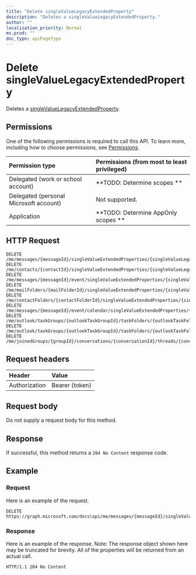 ```yaml
---
title: "Delete singleValueLegacyExtendedProperty"
description: "Deletes a singleValueLegacyExtendedProperty."
author: ""
localization_priority: Normal
ms.prod: ""
doc_type: apiPageType
---
```


# Delete singleValueLegacyExtendedProperty

Deletes a [singleValueLegacyExtendedProperty](../resources/singlevaluelegacyextendedproperty.md).

## Permissions
One of the following permissions is required to call this API. To learn more, including how to choose permissions, see [Permissions](/concepts/permissions-reference.md).

|Permission type|Permissions (from most to least privileged)|
|:---|:---|
|Delegated (work or school account)|**TODO: Determine scopes **|
|Delegated (personal Microsoft account)|Not supported.|
|Application|**TODO: Determine AppOnly scopes **|

## HTTP Request
<!-- {
  "blockType": "ignored"
}
-->
``` http
DELETE /me/messages/{messageId}/singleValueExtendedProperties/{singleValueLegacyExtendedPropertyId}
DELETE /me/contacts/{contactId}/singleValueExtendedProperties/{singleValueLegacyExtendedPropertyId}
DELETE /me/messages/{messageId}/event/singleValueExtendedProperties/{singleValueLegacyExtendedPropertyId}
DELETE /me/mailFolders/{mailFolderId}/singleValueExtendedProperties/{singleValueLegacyExtendedPropertyId}
DELETE /me/contactFolders/{contactFolderId}/singleValueExtendedProperties/{singleValueLegacyExtendedPropertyId}
DELETE /me/messages/{messageId}/event/calendar/singleValueExtendedProperties/{singleValueLegacyExtendedPropertyId}
DELETE /me/outlook/taskGroups/{outlookTaskGroupId}/taskFolders/{outlookTaskFolderId}/singleValueExtendedProperties/{singleValueLegacyExtendedPropertyId}
DELETE /me/outlook/taskGroups/{outlookTaskGroupId}/taskFolders/{outlookTaskFolderId}/tasks/{outlookTaskId}/singleValueExtendedProperties/{singleValueLegacyExtendedPropertyId}
DELETE /me/joinedGroups/{groupId}/conversations/{conversationId}/threads/{conversationThreadId}/posts/{postId}/singleValueExtendedProperties/{singleValueLegacyExtendedPropertyId}
```

## Request headers
|Header|Value|
|:---|:---|
|Authorization|Bearer {token}|

## Request body
Do not supply a request body for this method.

## Response
If successful, this method returns a `204 No Content` response code.

## Example

### Request
Here is an example of the request.
<!-- {
  "blockType": "request",
  "name": "delete_singlevaluelegacyextendedproperty"
}
-->
``` http
DELETE https://graph.microsoft.com/docs\api/me/messages/{messageId}/singleValueExtendedProperties/{singleValueLegacyExtendedPropertyId}
```

### Response
Here is an example of the response. Note: The response object shown here may be truncated for brevity. All of the properties will be returned from an actual call.
<!-- {
  "blockType": "response",
  "truncated": true
}
-->
``` http
HTTP/1.1 204 No Content
```

